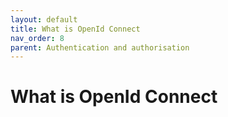 ```yaml
---
layout: default
title: What is OpenId Connect
nav_order: 8
parent: Authentication and authorisation
---
```


# What is OpenId Connect
